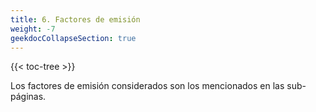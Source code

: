 ```yaml
---
title: 6. Factores de emisión
weight: -7
geekdocCollapseSection: true
---
```


<!-- spellchecker-disable -->

{{< toc-tree >}}

<!-- spellchecker-enable -->


Los factores de emisión considerados son los mencionados en las sub-páginas.
